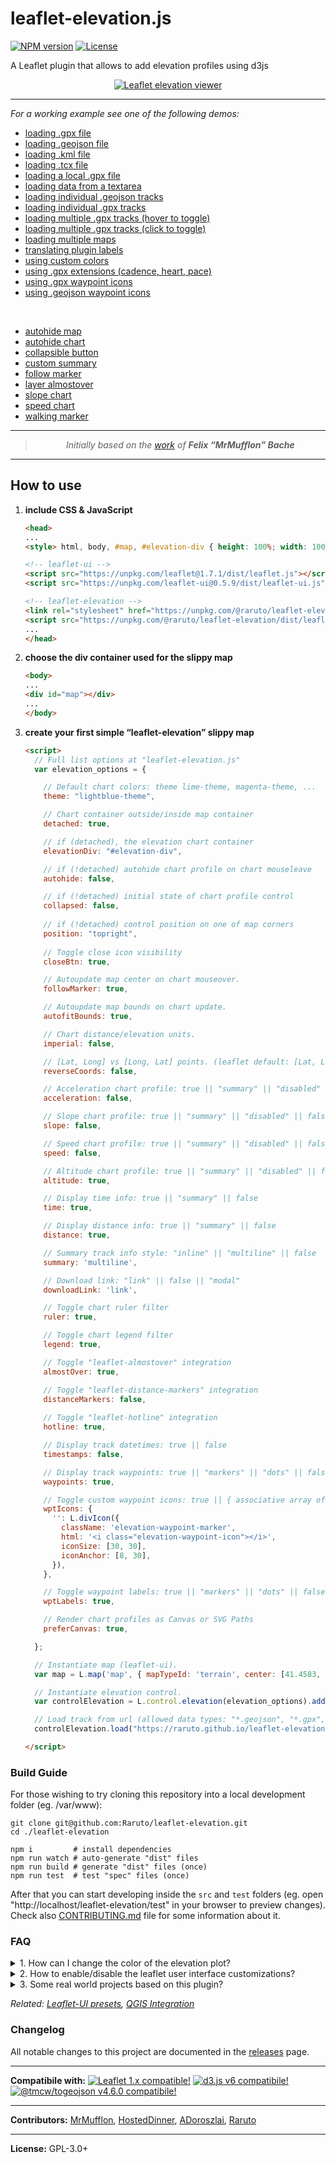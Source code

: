 # leaflet-elevation.js

[![NPM version](https://img.shields.io/npm/v/@raruto/leaflet-elevation.svg?color=red)](https://www.npmjs.com/package/@raruto/leaflet-elevation)
[![License](https://img.shields.io/badge/license-GPL%203-blue.svg?style=flat)](LICENSE)

A Leaflet plugin that allows to add elevation profiles using d3js

<p align="center">
    <a href="https://raruto.github.io/leaflet-elevation/examples/leaflet-elevation_hoverable-tracks.html"><img src="https://raruto.github.io/img/leaflet-elevation.png" alt="Leaflet elevation viewer" /></a>
</p>

---

_For a working example see one of the following demos:_

- [loading .gpx file](https://raruto.github.io/leaflet-elevation/examples/leaflet-elevation.html)
- [loading .geojson file](https://raruto.github.io/leaflet-elevation/examples/leaflet-elevation_geojson-data.html)
- [loading .kml file](https://raruto.github.io/leaflet-elevation/examples/leaflet-elevation_kml-data.html)
- [loading .tcx file](https://raruto.github.io/leaflet-elevation/examples/leaflet-elevation_tcx-data.html)
- [loading a local .gpx file](https://raruto.github.io/leaflet-elevation/examples/leaflet-elevation_upload-gpx.html)
- [loading data from a textarea](https://raruto.github.io/leaflet-elevation/examples/leaflet-elevation_string-data.html)
- [loading individual .geojson tracks](https://raruto.github.io/leaflet-elevation/examples/leaflet-elevation_geojson-group.html)
- [loading individual .gpx tracks](https://raruto.github.io/leaflet-elevation/examples/leaflet-elevation_toggable-tracks.html)
- [loading multiple .gpx tracks (hover to toggle)](https://raruto.github.io/leaflet-elevation/examples/leaflet-elevation_hoverable-tracks.html)
- [loading multiple .gpx tracks (click to toggle)](https://raruto.github.io/leaflet-elevation/examples/leaflet-elevation_toggable-charts.html)
- [loading multiple maps](https://raruto.github.io/leaflet-elevation/examples/leaflet-elevation_multiple-maps.html)
- [translating plugin labels](https://raruto.github.io/leaflet-elevation/examples/leaflet-elevation_i18n-strings.html)
- [using custom colors](https://raruto.github.io/leaflet-elevation/examples/leaflet-elevation_custom-theme.html)
- [using .gpx extensions (cadence, heart, pace)](https://raruto.github.io/leaflet-elevation/examples/leaflet-elevation_extended-ui.html)
- [using .gpx waypoint icons](https://raruto.github.io/leaflet-elevation/examples/leaflet-elevation_gpx-waypoints.html)
- [using .geojson waypoint icons](https://raruto.github.io/leaflet-elevation/examples/leaflet-elevation_geojson-waypoints.html)


<br/>

- [autohide map](https://raruto.github.io/leaflet-elevation/examples/leaflet-elevation_hidden-map.html)
- [autohide chart](https://raruto.github.io/leaflet-elevation/examples/leaflet-elevation_hidden-chart.html)
- [collapsible button](https://raruto.github.io/leaflet-elevation/examples/leaflet-elevation_close-button.html)
- [custom summary](https://raruto.github.io/leaflet-elevation/examples/leaflet-elevation_custom-summary.html)
- [follow marker](https://raruto.github.io/leaflet-elevation/examples/leaflet-elevation_follow-marker.html)
- [layer almostover](https://raruto.github.io/leaflet-elevation/examples/leaflet-elevation_almost-over.html)
- [slope chart](https://raruto.github.io/leaflet-elevation/examples/leaflet-elevation_slope-chart.html)
- [speed chart](https://raruto.github.io/leaflet-elevation/examples/leaflet-elevation_speed-chart.html)
- [walking marker](https://raruto.github.io/leaflet-elevation/examples/leaflet-elevation_dynamic-runner.html)

---

<blockquote>
    <p align="center">
        <em>Initially based on the <a href="http://mrmufflon.github.io/Leaflet.Elevation/">work</a> of <strong>Felix “MrMufflon” Bache</strong></em>
    </p>
</blockquote>

---

## How to use

1. **include CSS & JavaScript**
    ```html
    <head>
    ...
    <style> html, body, #map, #elevation-div { height: 100%; width: 100%; padding: 0; margin: 0; } #map { height: 75%; } #elevation-div {	height: 25%; font: 12px/1.5 "Helvetica Neue", Arial, Helvetica, sans-serif; } </style>

    <!-- leaflet-ui -->
    <script src="https://unpkg.com/leaflet@1.7.1/dist/leaflet.js"></script>
    <script src="https://unpkg.com/leaflet-ui@0.5.9/dist/leaflet-ui.js"></script>

    <!-- leaflet-elevation -->
    <link rel="stylesheet" href="https://unpkg.com/@raruto/leaflet-elevation/dist/leaflet-elevation.css" />
    <script src="https://unpkg.com/@raruto/leaflet-elevation/dist/leaflet-elevation.js"></script>
    ...
    </head>
    ```
2. **choose the div container used for the slippy map**
    ```html
    <body>
    ...
    <div id="map"></div>
    ...
    </body>
    ```
3. **create your first simple “leaflet-elevation” slippy map**
    ```html
    <script>
      // Full list options at "leaflet-elevation.js"
      var elevation_options = {

        // Default chart colors: theme lime-theme, magenta-theme, ...
        theme: "lightblue-theme",

        // Chart container outside/inside map container
        detached: true,

        // if (detached), the elevation chart container
        elevationDiv: "#elevation-div",

        // if (!detached) autohide chart profile on chart mouseleave
        autohide: false,

        // if (!detached) initial state of chart profile control
        collapsed: false,
        
        // if (!detached) control position on one of map corners
        position: "topright",
        
        // Toggle close icon visibility
        closeBtn: true,

        // Autoupdate map center on chart mouseover.
        followMarker: true,

        // Autoupdate map bounds on chart update.
        autofitBounds: true,

        // Chart distance/elevation units.
        imperial: false,

        // [Lat, Long] vs [Long, Lat] points. (leaflet default: [Lat, Long])
        reverseCoords: false,

        // Acceleration chart profile: true || "summary" || "disabled" || false
        acceleration: false,

        // Slope chart profile: true || "summary" || "disabled" || false
        slope: false,

        // Speed chart profile: true || "summary" || "disabled" || false
        speed: false,

        // Altitude chart profile: true || "summary" || "disabled" || false
        altitude: true,

        // Display time info: true || "summary" || false
        time: true,

        // Display distance info: true || "summary" || false
        distance: true,

        // Summary track info style: "inline" || "multiline" || false
        summary: 'multiline',

        // Download link: "link" || false || "modal"
        downloadLink: 'link',

        // Toggle chart ruler filter
        ruler: true,

        // Toggle chart legend filter
        legend: true,

        // Toggle "leaflet-almostover" integration
        almostOver: true,

        // Toggle "leaflet-distance-markers" integration
        distanceMarkers: false,
        
        // Toggle "leaflet-hotline" integration
        hotline: true,

        // Display track datetimes: true || false
        timestamps: false,

        // Display track waypoints: true || "markers" || "dots" || false
        waypoints: true,

        // Toggle custom waypoint icons: true || { associative array of <sym> tags } || false
        wptIcons: {
          '': L.divIcon({
            className: 'elevation-waypoint-marker',
            html: '<i class="elevation-waypoint-icon"></i>',
            iconSize: [30, 30],
            iconAnchor: [8, 30],
          }),
        },

        // Toggle waypoint labels: true || "markers" || "dots" || false
        wptLabels: true,

        // Render chart profiles as Canvas or SVG Paths
        preferCanvas: true,

      };

      // Instantiate map (leaflet-ui).
      var map = L.map('map', { mapTypeId: 'terrain', center: [41.4583, 12.7059], zoom: 5 });

      // Instantiate elevation control.
      var controlElevation = L.control.elevation(elevation_options).addTo(map);

      // Load track from url (allowed data types: "*.geojson", "*.gpx", "*.tcx")
      controlElevation.load("https://raruto.github.io/leaflet-elevation/examples/via-emilia.gpx");

    </script>
    ```

### Build Guide

For those wishing to try cloning this repository into a local development folder (eg. /var/www):

```shell
git clone git@github.com:Raruto/leaflet-elevation.git
cd ./leaflet-elevation

npm i         # install dependencies
npm run watch # auto-generate "dist" files
npm run build # generate "dist" files (once)
npm run test  # test "spec" files (once)
```

After that you can start developing inside the `src` and `test` folders (eg. open "http://localhost/leaflet-elevation/test" in your browser to preview changes). Check also [CONTRIBUTING.md](.github/CONTRIBUTING.md) file for some information about it.

### FAQ

<details>
  <summary>1. How can I change the color of the elevation plot?</summary><br>

There are multiple options to achieve this:

* You could either use some default presets (see: theme: "lightblue-theme" option in readme file and the following file `leaflet-elevation.css` for some other default "*-theme" names).
* check out [this example](https://raruto.github.io/leaflet-elevation/examples/leaflet-elevation_custom-theme.html)
* Or add the following lines for custom colors.
```css
.elevation-control .area {
    fill: red;
}
.elevation-control .background {
    background-color: white;
```
</details>

<details>
  <summary>2. How to enable/disable the leaflet user interface customizations?</summary><br>

These customizations are actually part of the [leaflet-ui](https://github.com/Raruto/leaflet-ui) and can be toggled on/off using e.g. the following options:
```js
var map = L.map('map', {
    center: [41.4583, 12.7059],  // needs value to initialize
    zoom: 5,                     // needs value to initialize
    mapTypeId: 'topo',
    mapTypeIds: ['osm', 'terrain', 'satellite', 'topo'],
    gestureHandling: false,     // zoom with Cmd + Scroll
    zoomControl: true,          // plus minus buttons
    pegmanControl: false,
    locateControl: false,
    fullscreenControl: true,
    layersControl: true,
    minimapControl: false,
    editInOSMControl: false,
    loadingControl: false,
    searchControl: false,
    disableDefaultUI: false,
    printControl: false,
});
```
</details>

<details>
  <summary>3. Some real world projects based on this plugin?</summary><br>

- https://parcours.scasb.org/
- https://velocat.ru/velo/phpBB3/map.php
- https://plugins.qgis.org/plugins/track_profile_2_web/
- https://wordpress.org/plugins/os-datahub-maps/
- https://wordpress.org/plugins/extensions-leaflet-map/
- https://github.com/der-stefan/OpenTopoMap
- https://gpx.n-peloton.fr/
- https://walkaholic.me/map

</details>

_Related: [Leaflet-UI presets](https://github.com/raruto/leaflet-ui), [QGIS Integration](https://github.com/faunalia/trackprofile2web)_

### Changelog

All notable changes to this project are documented in the [releases](https://github.com/Raruto/leaflet-elevation/releases) page.

---

**Compatibile with:**
[![Leaflet 1.x compatible!](https://img.shields.io/badge/Leaflet-1.7.0-1EB300.svg?style=flat)](http://leafletjs.com/reference.html)
[![d3.js v6 compatibile!](https://img.shields.io/badge/d3.js-6.5-1EB300.svg?style=flat)](https://www.npmjs.com/package/d3)
[![@tmcw/togeojson v4.6.0 compatibile!](https://img.shields.io/badge/@tmcw/togeojson-4.6-1EB300.svg?style=flat)](https://www.npmjs.com/package/@tmcw/togeojson)


---

**Contributors:** [MrMufflon](https://github.com/MrMufflon/Leaflet.Elevation), [HostedDinner](https://github.com/HostedDinner/Leaflet.Elevation), [ADoroszlai](http://ADoroszlai.github.io/joebed/), [Raruto](https://github.com/Raruto/leaflet-elevation)

---

**License:** GPL-3.0+
